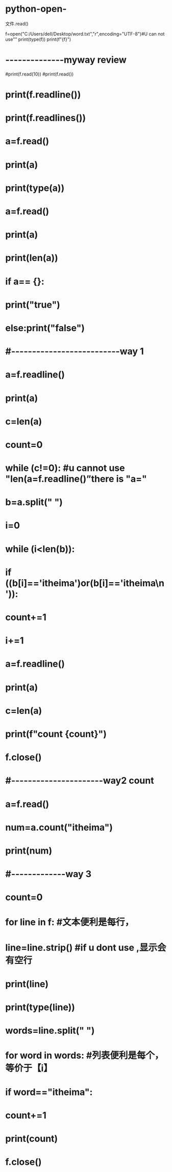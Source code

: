 # python-open-
文件.read() 





f=open("C:/Users/dell/Desktop/word.txt","r",encoding="UTF-8")#U can not use"\"
print(type(f))
print(f"{f}")

# --------------myway review
#print(f.read(10))
#print(f.read())
# print(f.readline())
# print(f.readlines())
# a=f.read()
# print(a)
# print(type(a))
# a=f.read()
# print(a)
# print(len(a))
# if a== {}:
#     print("true")
# else:print("false")

# #--------------------------way 1
# a=f.readline()
# print(a)
# c=len(a)
# count=0
# while  (c!=0):                 #u cannot use "len(a=f.readline()”there is "a="
#     b=a.split(" ")
#     i=0
#     while (i<len(b)):
#         if ((b[i]=='itheima')or(b[i]=='itheima\n')):
#
#             count+=1
#         i+=1
#     a=f.readline()
#     print(a)
#     c=len(a)
# print(f"count {count}")
# f.close()



# #----------------------way2    count
# a=f.read()
# num=a.count("itheima")
# print(num)


# #-------------way 3
# count=0
# for line in f:    #文本便利是每行，
#     line=line.strip() #if u dont use ,显示会有空行
#     print(line)
#     print(type(line))
#     words=line.split(" ")
#     for word in words:  #列表便利是每个，等价于【i】
#         if word=="itheima":
#             count+=1
# print(count)
# f.close()
